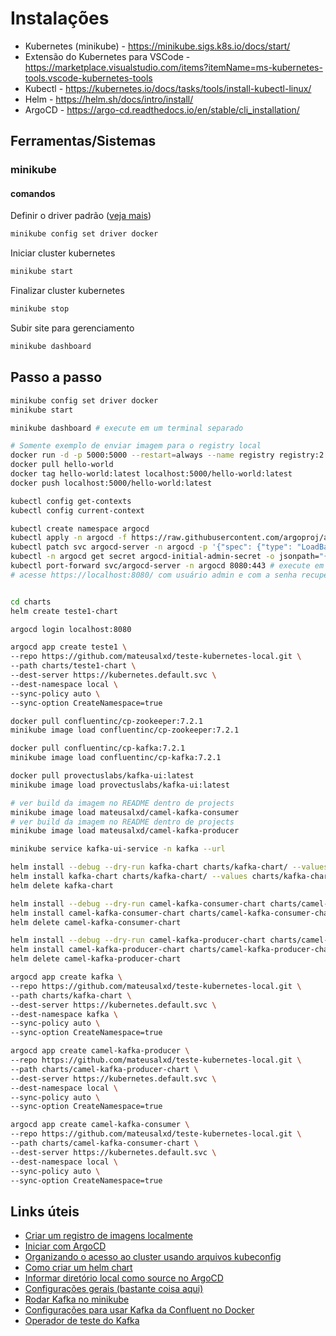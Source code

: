 # Instalações

- Kubernetes (minikube) - <https://minikube.sigs.k8s.io/docs/start/>
- Extensão do Kubernetes para VSCode - <https://marketplace.visualstudio.com/items?itemName=ms-kubernetes-tools.vscode-kubernetes-tools>
- Kubectl - <https://kubernetes.io/docs/tasks/tools/install-kubectl-linux/>
- Helm - <https://helm.sh/docs/intro/install/>
- ArgoCD - <https://argo-cd.readthedocs.io/en/stable/cli_installation/>

## Ferramentas/Sistemas

### minikube

#### comandos

Definir o driver padrão ([veja mais](https://minikube.sigs.k8s.io/docs/drivers/))

```bash
minikube config set driver docker
```

Iniciar cluster kubernetes

```bash
minikube start
```

Finalizar cluster kubernetes

```bash
minikube stop
```

Subir site para gerenciamento

```bash
minikube dashboard
```

## Passo a passo

```bash
minikube config set driver docker
minikube start

minikube dashboard # execute em um terminal separado

# Somente exemplo de enviar imagem para o registry local
docker run -d -p 5000:5000 --restart=always --name registry registry:2
docker pull hello-world
docker tag hello-world:latest localhost:5000/hello-world:latest
docker push localhost:5000/hello-world:latest

kubectl config get-contexts
kubectl config current-context

kubectl create namespace argocd
kubectl apply -n argocd -f https://raw.githubusercontent.com/argoproj/argo-cd/stable/manifests/install.yaml
kubectl patch svc argocd-server -n argocd -p '{"spec": {"type": "LoadBalancer"}}'
kubectl -n argocd get secret argocd-initial-admin-secret -o jsonpath="{.data.password}" | base64 -d; echo
kubectl port-forward svc/argocd-server -n argocd 8080:443 # execute em um terminal separado
# acesse https://localhost:8080/ com usuário admin e com a senha recuperada com o comando acima


cd charts
helm create teste1-chart

argocd login localhost:8080

argocd app create teste1 \
--repo https://github.com/mateusalxd/teste-kubernetes-local.git \
--path charts/teste1-chart \
--dest-server https://kubernetes.default.svc \
--dest-namespace local \
--sync-policy auto \
--sync-option CreateNamespace=true

docker pull confluentinc/cp-zookeeper:7.2.1
minikube image load confluentinc/cp-zookeeper:7.2.1

docker pull confluentinc/cp-kafka:7.2.1
minikube image load confluentinc/cp-kafka:7.2.1

docker pull provectuslabs/kafka-ui:latest
minikube image load provectuslabs/kafka-ui:latest

# ver build da imagem no README dentro de projects
minikube image load mateusalxd/camel-kafka-consumer
# ver build da imagem no README dentro de projects
minikube image load mateusalxd/camel-kafka-producer

minikube service kafka-ui-service -n kafka --url

helm install --debug --dry-run kafka-chart charts/kafka-chart/ --values charts/kafka-chart/values.yaml
helm install kafka-chart charts/kafka-chart/ --values charts/kafka-chart/values.yaml
helm delete kafka-chart

helm install --debug --dry-run camel-kafka-consumer-chart charts/camel-kafka-consumer-chart/ --values charts/camel-kafka-consumer-chart/values.yaml
helm install camel-kafka-consumer-chart charts/camel-kafka-consumer-chart/ --values charts/camel-kafka-consumer-chart/values.yaml
helm delete camel-kafka-consumer-chart

helm install --debug --dry-run camel-kafka-producer-chart charts/camel-kafka-producer-chart/ --values charts/camel-kafka-producer-chart/values.yaml
helm install camel-kafka-producer-chart charts/camel-kafka-producer-chart/ --values charts/camel-kafka-producer-chart/values.yaml
helm delete camel-kafka-producer-chart

argocd app create kafka \
--repo https://github.com/mateusalxd/teste-kubernetes-local.git \
--path charts/kafka-chart \
--dest-server https://kubernetes.default.svc \
--dest-namespace kafka \
--sync-policy auto \
--sync-option CreateNamespace=true

argocd app create camel-kafka-producer \
--repo https://github.com/mateusalxd/teste-kubernetes-local.git \
--path charts/camel-kafka-producer-chart \
--dest-server https://kubernetes.default.svc \
--dest-namespace local \
--sync-policy auto \
--sync-option CreateNamespace=true

argocd app create camel-kafka-consumer \
--repo https://github.com/mateusalxd/teste-kubernetes-local.git \
--path charts/camel-kafka-consumer-chart \
--dest-server https://kubernetes.default.svc \
--dest-namespace local \
--sync-policy auto \
--sync-option CreateNamespace=true

```

## Links úteis

- [Criar um registro de imagens localmente](https://docs.docker.com/registry/deploying/)
- [Iniciar com ArgoCD](https://argo-cd.readthedocs.io/en/stable/getting_started/)
- [Organizando o acesso ao cluster usando arquivos kubeconfig](https://kubernetes.io/pt-br/docs/concepts/configuration/organize-cluster-access-kubeconfig/)
- [Como criar um helm chart](https://phoenixnap.com/kb/create-helm-chart)
- [Informar diretório local como source no ArgoCD](https://github.com/argoproj/argo-cd/issues/3432)
- [Configurações gerais (bastante coisa aqui)](https://robertbrem.github.io/Microservices_with_Kubernetes/01_Setup/01_Host_setup/)
- [Rodar Kafka no minikube](https://technology.amis.nl/platform/kubernetes/running-apache-kafka-on-minikube/)
- [Configurações para usar Kafka da Confluent no Docker](https://docs.confluent.io/platform/current/installation/docker/config-reference.html)
- [Operador de teste do Kafka](https://banzaicloud.com/docs/supertubes/kafka-operator/test/)
